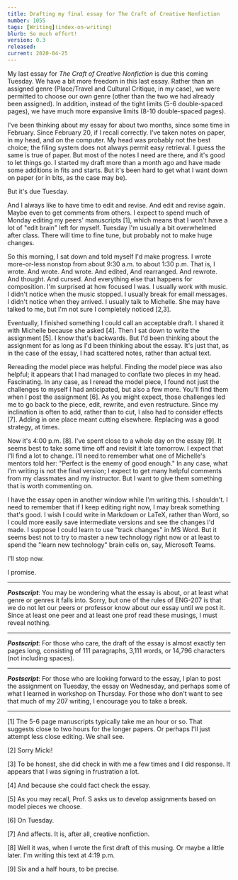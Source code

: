 ```yaml
---
title: Drafting my final essay for The Craft of Creative Nonfiction
number: 1055
tags: [Writing](index-on-writing)
blurb: So much effort!
version: 0.3
released: 
current: 2020-04-25
---
```

My last essay for _The Craft of Creative Nonfiction_ is due this
coming Tuesday.  We have a bit more freedom in this last essay.
Rather than an assigned genre (Place/Travel and Cultural Critique,
in my case), we were permitted to choose our own genre (other than
the two we had already been assigned).  In addition, instead of the
tight limits (5-6 double-spaced pages), we have much more expansive
limits (8-10 double-spaced pages).

I've been thinking about my essay for about two months, since some
time in February.  Since February 20, if I recall correctly.  I've
taken notes on paper, in my head, and on the computer.  My head was
probably not the best choice; the filing system does not always
permit easy retrieval.  I guess the same is true of paper.  But
most of the notes I need are there, and it's good to let things go.
I started my draft more than a month ago and have made some additions
in fits and starts.  But it's been hard to get what I want down on
paper (or in bits, as the case may be).

But it's due Tuesday.

And I always like to have time to edit and revise.  And edit and revise
again.  Maybe even to get comments from others.  I expect to spend much
of Monday editing my peers' manuscripts [1], which means that I won't have
a lot of "edit brain" left for myself.  Tuesday I'm usually a bit 
overwhelmed after class.  There will time to fine tune, but probably
not to make huge changes.

So this morning, I sat down and told myself I'd make progress.  I
wrote more-or-less nonstop from about 9:30 a.m. to about 1:30 p.m.
That is, I wrote.  And wrote.  And wrote.  And edited, And rearranged.
And rewrote.  And thought.  And cursed.  And everything else that
happens for composition.  I'm surprised at how focused I was.  I usually
work with music.  I didn't notice when the music stopped.  I usually
break for email messages.  I didn't notice when they arrived.  I usually
talk to Michelle.  She may have talked to me, but I'm not sure I 
completely noticed [2,3].

Eventually, I finished something I could call an acceptable draft.
I shared it with Michelle because she asked [4].  Then I sat down to
write the assignment [5].  I know that's backwards.  But I'd been
thinking about the assignment for as long as I'd been thinking about
the essay.  It's just that, as in the case of the essay, I had
scattered notes, rather than actual text.

Rereading the model piece was helpful.  Finding the model piece was
also helpful; it appears that I had managed to conflate two pieces
in my head.  Fascinating.  In any case, as I reread the model piece,
I found not just the challenges to myself I had anticipated, but
also a few more.  You'll find them when I post the assignment [6].
As you might expect, those challenges led me to go back to the
piece, edit, rewrite, and even restructure.  Since my inclination
is often to add, rather than to cut, I also had to consider effects
[7].  Adding in one place meant cutting elsewhere.  Replacing was
a good strategy, at times.

Now it's 4:00 p.m. [8]. I've spent close to a whole day on the essay
[9].  It seems best to take some time off and revisit it late
tomorrow.  I expect that I'll find a lot to change.  I'll need to
remember what one of Michelle's mentors told her: "Perfect is the
enemy of good enough."  In any case, what I'm writing is not the
final version; I expect to get many helpful comments from my
classmates and my instructor.  But I want to give them something that
is worth commenting on.

I have the essay open in another window while I'm writing this.
I shouldn't.  I need to remember that if I keep editing right
now, I may break something that's good.  I wish I could write in
Markdown or LaTeX, rather than Word, so I could more easily save
intermediate versions and see the changes I'd made.  I suppose I
could learn to use "track changes" in MS Word.  But it seems best
not to try to master a new technology right now or at least to spend
the "learn new technology" brain cells on, say, Microsoft Teams.

I'll stop now.

I promise.

---

**_Postscript_**: You may be wondering what the essay is about, or at
least what genre or genres it falls into.  Sorry, but one of the rules
of ENG-207 is that we do not let our peers or professor know about our 
essay until we post it.  Since at least one peer and at least one prof
read these musings, I must reveal nothing.

---

**_Postscript_**: For those who care, the draft of the essay is almost
exactly ten pages long, consisting of 111 paragraphs, 3,111 words, 
or 14,796 characters (not including spaces).

---

**_Postscript_**: For those who are looking forward to the essay,
I plan to post the assignment on Tuesday, the essay on Wednesday,
and perhaps some of what I learned in workshop on Thursday.  For
those who don't want to see that much of my 207 writing, I encourage
you to take a break.

---

[1] The 5-6 page manuscripts typically take me an hour or so.  That
suggests close to two hours for the longer papers.  Or perhaps I'll just
attempt less close editing.  We shall see.

[2] Sorry Micki!

[3] To be honest, she did check in with me a few times and I did
response.  It appears that I was signing in frustration a lot.

[4] And because she could fact check the essay.

[5] As you may recall, Prof. S asks us to develop assignments based on
model pieces we choose.

[6] On Tuesday.

[7] And affects.  It is, after all, creative nonfiction.

[8] Well it was, when I wrote the first draft of this musing.  Or
maybe a little later.  I'm writing this text at 4:19 p.m.

[9] Six and a half hours, to be precise.
